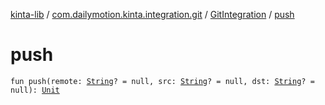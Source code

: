 [kinta-lib](../../index.md) / [com.dailymotion.kinta.integration.git](../index.md) / [GitIntegration](index.md) / [push](./push.md)

# push

`fun push(remote: `[`String`](https://kotlinlang.org/api/latest/jvm/stdlib/kotlin/-string/index.html)`? = null, src: `[`String`](https://kotlinlang.org/api/latest/jvm/stdlib/kotlin/-string/index.html)`? = null, dst: `[`String`](https://kotlinlang.org/api/latest/jvm/stdlib/kotlin/-string/index.html)`? = null): `[`Unit`](https://kotlinlang.org/api/latest/jvm/stdlib/kotlin/-unit/index.html)